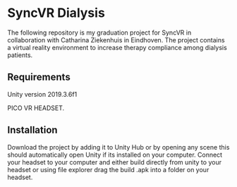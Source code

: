 # SyncVR Dialysis

The following repository is my graduation project for SyncVR in collaboration with Catharina Ziekenhuis in Eindhoven. The project contains a virtual reality environment to increase therapy compliance among dialysis patients.

## Requirements

Unity version 2019.3.6f1

PICO VR HEADSET.


## Installation

Download the project by adding it to Unity Hub or by opening any scene this should automatically open Unity if its installed on your computer. Connect your headset to your computer and either build directly from unity to your headset or using file explorer drag the build .apk into a folder on your headset.

